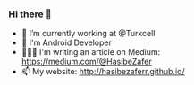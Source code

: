 ### Hi there 👋


- 🔭 I’m currently working at @Turkcell
- 🌱 I'm Android Developer
- 👩🏽‍💻 I'm writing an article on Medium: https://medium.com/@HasibeZafer
- 📫 My website: http://hasibezaferr.github.io/ 
